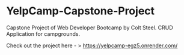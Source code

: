 # YelpCamp-Capstone-Project
Capstone Project of Web Developer Bootcamp by Colt Steel. CRUD Application for campgrounds. 

Check out the project here - > https://yelpcamp-egz5.onrender.com/
